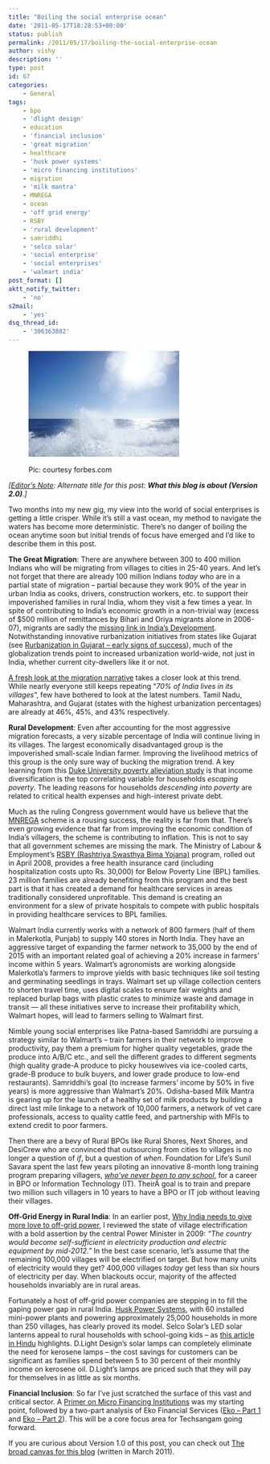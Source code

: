```yaml
---
title: "Boiling the social enterprise ocean"
date: '2011-05-17T18:28:53+00:00'
status: publish
permalink: /2011/05/17/boiling-the-social-enterprise-ocean
author: vishy
description: ''
type: post
id: 67
categories:
    - General
tags:
    - bpo
    - 'dlight design'
    - education
    - 'financial inclusion'
    - 'great migration'
    - healthcare
    - 'husk power systems'
    - 'micro financing institutions'
    - migration
    - 'milk mantra'
    - MNREGA
    - ocean
    - 'off grid energy'
    - RSBY
    - 'rural development'
    - samriddhi
    - 'selco solar'
    - 'social enterprise'
    - 'social enterprises'
    - 'walmart india'
post_format: []
aktt_notify_twitter:
    - 'no'
s2mail:
    - 'yes'
dsq_thread_id:
    - '306363882'
---
```

<figure aria-describedby="caption-attachment-641" class="wp-caption alignleft" id="attachment_641" style="width: 300px">

[![](../../../../uploads/2011/05/1221_jargon-boil-the-ocean_485x340_forbes_com.jpg "1221_jargon-boil-the-ocean_485x340_forbes_com")](../../../../uploads/2011/05/1221_jargon-boil-the-ocean_485x340_forbes_com.jpg)<figcaption class="wp-caption-text" id="caption-attachment-641">Pic: courtesy forbes.com</figcaption></figure>

*\[<span style="text-decoration: underline;">Editor’s Note</span>: Alternate title for this post: **What this blog is about (Version 2.0)**.\]*

Two months into my new gig, my view into the world of social enterprises is getting a little crisper. While it’s still a vast ocean, my method to navigate the waters has become more deterministic. There’s no danger of boiling the ocean anytime soon but initial trends of focus have emerged and I’d like to describe them in this post.

**The Great Migration**: There are anywhere between 300 to 400 million Indians who will be migrating from villages to cities in 25-40 years. And let’s not forget that there are already 100 million Indians *today* who are in a partial state of migration – partial because they work 90% of the year in urban India as cooks, drivers, construction workers, etc. to support their impoverished families in rural India, whom they visit a few times a year. In spite of contributing to India’s economic growth in a non-trivial way (excess of $500 million of remittances by Bihari and Oriya migrants alone in 2006-07), migrants are sadly the [missing link in India’s Development](http://www.techsangam.com/2011/04/19/the-twentyfirst-century-kabuliwalas-of-india/). Notwithstanding innovative rurbanization initiatives from states like Gujarat (see [Rurbanization in Gujarat – early signs of success](http://www.techsangam.com/2011/05/14/rurbanization-in-gujarat-early-signs-of-success/#comment-29)), much of the globalization trends point to increased urbanization world-wide, not just in India, whether current city-dwellers like it or not.

[A fresh look at the migration narrative](http://www.techsangam.com/2011/05/10/a-fresh-look-at-the-migration-narrative/) takes a closer look at this trend. While nearly everyone still keeps repeating “*70% of India lives in its villages*“, few have bothered to look at the latest numbers. Tamil Nadu, Maharashtra, and Gujarat (states with the highest urbanization percentages) are already at 46%, 45%, and 43% respectively.

**Rural Development**: Even after accounting for the most aggressive migration forecasts, a very sizable percentage of India will continue living in its villages. The largest economically disadvantaged group is the impoverished small-scale Indian farmer. Improving the livelihood metrics of this group is the only sure way of bucking the migration trend. A key learning from this [Duke University poverty alleviation study](http://www.techsangam.com/2011/03/19/escaping-poverty-and-becoming-poor-who-gains-who-loses-and-why/) is that income diversification is the top correlating variable for households *escaping poverty*. The leading reasons for households *descending into poverty* are related to critical health expenses and high-interest private debt.

Much as the ruling Congress government would have us believe that the [MNREGA](http://nrega.nic.in/netnrega/home.aspx) scheme is a rousing success, the reality is far from that. There’s even growing evidence that far from improving the economic condition of India’s villagers, the scheme is contributing to inflation. This is not to say that all government schemes are missing the mark. The Ministry of Labour &amp; Employment’s [RSBY (Rashtriya Swasthya Bima Yojana)](http://www.rsby.gov.in/about_rsby.html) program, rolled out in April 2008, provides a free health insurance card (including hospitalization costs upto Rs. 30,000) for Below Poverty Line (BPL) families. 23 million families are already benefiting from this program and the best part is that it has created a demand for healthcare services in areas traditionally considered unprofitable. This demand is creating an environment for a slew of private hospitals to compete with public hospitals in providing healthcare services to BPL families.

Walmart India currently works with a network of 800 farmers (half of them in Malerkotla, Punjab) to supply 140 stores in North India. They have an aggressive target of expanding the farmer network to 35,000 by the end of 2015 with an important related goal of achieving a 20% increase in farmers’ income within 5 years. Walmart’s agronomists are working alongside Malerkotla’s farmers to improve yields with basic techniques like soil testing and germinating seedlings in trays. Walmart set up village collection centers to shorten travel time, uses digital scales to ensure fair weights and replaced burlap bags with plastic crates to minimize waste and damage in transit — all these initiatives serve to increase their profitability which, Walmart hopes, will lead to farmers selling to Walmart first.

Nimble young social enterprises like Patna-based Samriddhi are pursuing a strategy similar to Walmart’s – train farmers in their network to improve productivity, pay them a premium for higher quality vegetables, grade the produce into A/B/C etc., and sell the different grades to different segments (high quality grade-A produce to picky housewives via ice-cooled carts, grade-B produce to bulk buyers, and lower grade produce to low-end restaurants). Samriddhi’s goal (to increase farmers’ income by 50% in five years) is more aggressive than Walmart’s 20%. Odisha-based Milk Mantra is gearing up for the launch of a healthy set of milk products by building a direct last mile linkage to a network of 10,000 farmers, a network of vet care professionals, access to quality cattle feed, and partnership with MFIs to extend credit to poor farmers.

Then there are a bevy of Rural BPOs like Rural Shores, Next Shores, and DesiCrew who are convinced that outsourcing from cities to villages is no longer a question of *if*, but a question of *when*. Foundation for Life’s Sunil Savara spent the last few years piloting an innovative 8-month long training program preparing villagers, <span style="text-decoration: underline;">*who’ve never been to any school*</span>, for a career in BPO or Information Technology (IT). TheirÂ goal is to train and prepare two million such villagers in 10 years to have a BPO or IT job without leaving their villages.

**Off-Grid Energy in Rural India**: In an earlier post, [Why India needs to give more love to off-grid power](../2011/03/21/why-india-needs-to-give-more-love-to-off-grid-power/), I reviewed the state of village electrification with a bold assertion by the central Power Minister in 2009: *“The country would become self-sufficient in electricity production and electric equipment by mid-2012.”* In the best case scenario, let’s assume that the remaining 100,000 villages will be electrified on target. But how many units of electricity would they get? 400,000 villages *today* get less than six hours of electricity per day. When blackouts occur, majority of the affected households invariably are in rural areas.

Fortunately a host of off-grid power companies are stepping in to fill the gaping power gap in rural India. [Husk Power Systems](http://www.huskpowersystems.com/), with 60 installed mini-power plants and powering approximately 25,000 households in more than 250 villages, has clearly proved its model. Selco Solar’s LED solar lanterns appeal to rural households with school-going kids – as [this article in Hindu](http://www.thehindu.com/todays-paper/tp-national/article1139103.ece) highlights. D.Light Design’s solar lamps can completely eliminate the need for kerosene lamps – the cost savings for customers can be significant as families spend between 5 to 30 percent of their monthly income on kerosene oil. D.Light’s lamps are priced such that they will pay for themselves in as little as six months.

**Financial Inclusion**: So far I’ve just scratched the surface of this vast and critical sector. A [Primer on Micro Financing Institutions](http://www.techsangam.com/2011/03/29/primer-on-micro-financing-institutions-mfi/) was my starting point, followed by a two-part analysis of Eko Financial Services ([Eko – Part 1](http://www.techsangam.com/2011/05/01/khata-kholo-har-darwaza-kholo-ekos-branchless-banking-part-1/) and [Eko – Part 2](http://www.techsangam.com/2011/05/12/khata-kholo-har-darwaza-kholo-ekos-branchless-banking-part-2/)). This will be a core focus area for Techsangam going forward.

If you are curious about Version 1.0 of this post, you can check out [The broad canvas for this blog](../2011/03/15/the-broad-canvas-for-this-blog/) (written in March 2011).